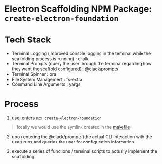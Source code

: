 # Electron Scaffolding NPM Package: `create-electron-foundation`

# Tech Stack

- Terminal Logging (improved console logging in the terminal while the scaffolding process is running) : chalk
- Terminal Prompts (query the user through the terminal regarding how they want the scaffold configured) : @clack/prompts
- Terminal Spinner : ora
- File System Management : fs-extra
- Command Line Arguments : yargs

# Process

1. user enters `npx create-electron-foundation`

> locally we would use the symlink created in the [makefile](./makefile)

2. upon entering the @clack/prompts (the actual CLI interaction with the user) runs and queries the user for configuration information

3. execute a series of functions / terminal scripts to actually implement the scaffolding.